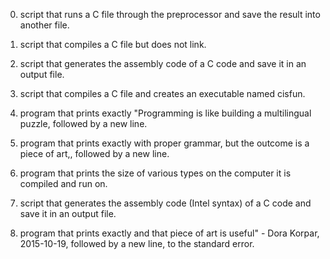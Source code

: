 0. script that runs a C file through the preprocessor and save the result into another file.

1. script that compiles a C file but does not link.

2. script that generates the assembly code of a C code and save it in an output file.

3.  script that compiles a C file and creates an executable named cisfun.

4. program that prints exactly "Programming is like building a multilingual puzzle, followed by a new line.

5. program that prints exactly with proper grammar, but the outcome is a piece of art,, followed by a new line.

6. program that prints the size of various types on the computer it is compiled and run on.

7. script that generates the assembly code (Intel syntax) of a C code and save it in an output file.
8.  program that prints exactly and that piece of art is useful" - Dora Korpar, 2015-10-19, followed by a new line, to the standard error.

